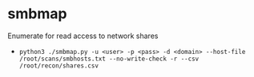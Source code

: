 # smbmap

Enumerate for read access to network shares

* `python3 ./smbmap.py -u <user> -p <pass> -d <domain> --host-file /root/scans/smbhosts.txt --no-write-check -r --csv /root/recon/shares.csv`
